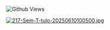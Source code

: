 ![Github Views](https://views.igorkowalczyk.dev/api/badge/sealguru?label=gays&color=black)

[![217-Sem-T-tulo-20250610100500.jpg](https://i.postimg.cc/PNG46yz0/217-Sem-T-tulo-20250610100500.jpg)](https://postimg.cc/ZvcpnrQL)
